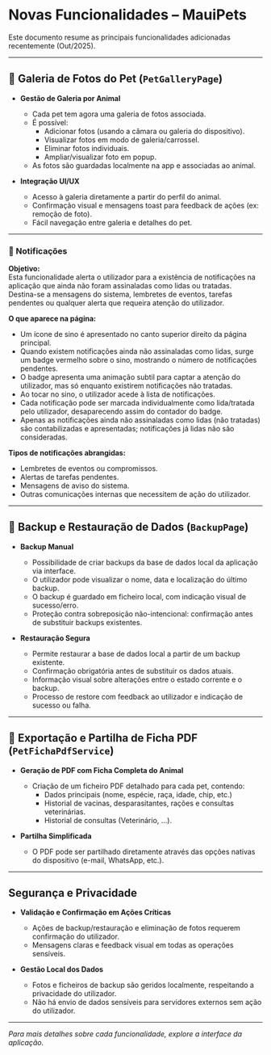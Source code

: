 # Novas Funcionalidades – MauiPets

Este documento resume as principais funcionalidades adicionadas recentemente (Out/2025).

---

## 📸 Galeria de Fotos do Pet (`PetGalleryPage`)

- **Gestão de Galeria por Animal**
  - Cada pet tem agora uma galeria de fotos associada.
  - É possível:
    - Adicionar fotos (usando a câmara ou galeria do dispositivo).
    - Visualizar fotos em modo de galeria/carrossel.
    - Eliminar fotos individuais.
    - Ampliar/visualizar foto em popup.
  - As fotos são guardadas localmente na app e associadas ao animal.

- **Integração UI/UX**
  - Acesso à galeria diretamente a partir do perfil do animal.
  - Confirmação visual e mensagens toast para feedback de ações (ex: remoção de foto).
  - Fácil navegação entre galeria e detalhes do pet.

---

### 📢 Notificações

**Objetivo:**  
Esta funcionalidade alerta o utilizador para a existência de notificações na aplicação que ainda não foram assinaladas como lidas ou tratadas.  
Destina-se a mensagens do sistema, lembretes de eventos, tarefas pendentes ou qualquer alerta que requeira atenção do utilizador.

**O que aparece na página:**  
- Um ícone de sino é apresentado no canto superior direito da página principal.
- Quando existem notificações ainda não assinaladas como lidas, surge um badge vermelho sobre o sino, mostrando o número de notificações pendentes.
- O badge apresenta uma animação subtil para captar a atenção do utilizador, mas só enquanto existirem notificações não tratadas.
- Ao tocar no sino, o utilizador acede à lista de notificações.
- Cada notificação pode ser marcada individualmente como lida/tratada pelo utilizador, desaparecendo assim do contador do badge.
- Apenas as notificações ainda não assinaladas como lidas (não tratadas) são contabilizadas e apresentadas; notificações já lidas não são consideradas.

**Tipos de notificações abrangidas:**  
- Lembretes de eventos ou compromissos.
- Alertas de tarefas pendentes.
- Mensagens de aviso do sistema.
- Outras comunicações internas que necessitem de ação do utilizador.

---

## 🔐 Backup e Restauração de Dados (`BackupPage`)

- **Backup Manual**
  - Possibilidade de criar backups da base de dados local da aplicação via interface.
  - O utilizador pode visualizar o nome, data e localização do último backup.
  - O backup é guardado em ficheiro local, com indicação visual de sucesso/erro.
  - Proteção contra sobreposição não-intencional: confirmação antes de substituir backups existentes.

- **Restauração Segura**
  - Permite restaurar a base de dados local a partir de um backup existente.
  - Confirmação obrigatória antes de substituir os dados atuais.
  - Informação visual sobre alterações entre o estado corrente e o backup.
  - Processo de restore com feedback ao utilizador e indicação de sucesso ou falha.

---

## 📄 Exportação e Partilha de Ficha PDF (`PetFichaPdfService`)

- **Geração de PDF com Ficha Completa do Animal**
  - Criação de um ficheiro PDF detalhado para cada pet, contendo:
    - Dados principais (nome, espécie, raça, idade, chip, etc.)
    - Historial de vacinas, desparasitantes, rações e consultas veterinárias.
    - Historial de consultas (Veterinário, ...).
  
  

- **Partilha Simplificada**
  - O PDF pode ser partilhado diretamente através das opções nativas do dispositivo (e-mail, WhatsApp, etc.).

---

## Segurança e Privacidade

- **Validação e Confirmação em Ações Críticas**
  - Ações de backup/restauração e eliminação de fotos requerem confirmação do utilizador.
  - Mensagens claras e feedback visual em todas as operações sensíveis.

- **Gestão Local dos Dados**
  - Fotos e ficheiros de backup são geridos localmente, respeitando a privacidade do utilizador.
  - Não há envio de dados sensíveis para servidores externos sem ação do utilizador.

---

*Para mais detalhes sobre cada funcionalidade, explore a interface da aplicação.*
